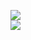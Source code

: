 [![](https://img.shields.io/badge/Made%20With-Github%20Spray-lightgrey.svg?style=for-the-badge&logo=github)](https://github.com/Annihil/github-spray#4902)  
[![](https://i.imgur.com/2DrTn0Z.gif)](https://github.com/Annihil/github-spray)